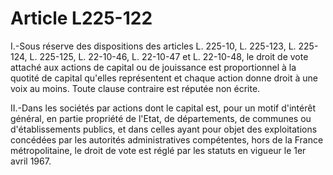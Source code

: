 # Article L225-122

I.-Sous réserve des dispositions des articles L. 225-10, L. 225-123, L. 225-124, L. 225-125, L. 22-10-46, L. 22-10-47 et L. 22-10-48, le droit de vote attaché aux actions de capital ou de jouissance est proportionnel à la quotité de capital qu'elles représentent et chaque action donne droit à une voix au moins. Toute clause contraire est réputée non écrite.

II.-Dans les sociétés par actions dont le capital est, pour un motif d'intérêt général, en partie propriété de l'Etat, de départements, de communes ou d'établissements publics, et dans celles ayant pour objet des exploitations concédées par les autorités administratives compétentes, hors de la France métropolitaine, le droit de vote est réglé par les statuts en vigueur le 1er avril 1967.
